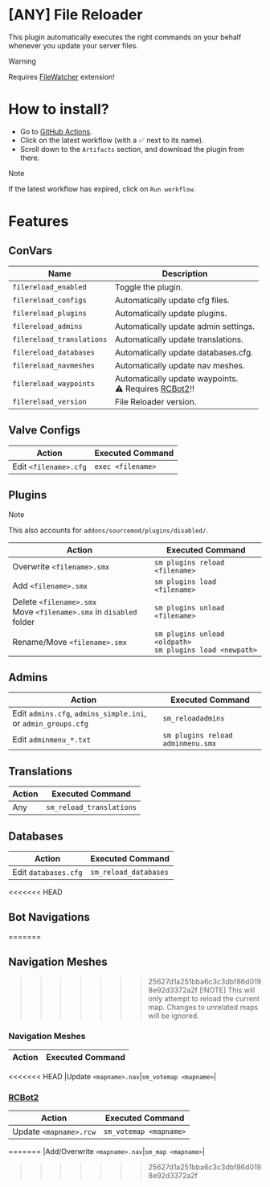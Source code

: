 # [ANY] File Reloader
This plugin automatically executes the right commands on your behalf whenever you update your server files.
> [!WARNING]
> Requires [FileWatcher](https://github.com/KitRifty/SM-FileWatcher/releases) extension!

# How to install?
- Go to [GitHub Actions](https://github.com/Heapons/File-Reloader/actions/workflows/compile.yml).
- Click on the latest workflow (with a ✅ next to its name).
- Scroll down to the `Artifacts` section, and download the plugin from there.
> [!NOTE]
> If the latest workflow has expired, click on `Run workflow`.

# Features
## ConVars
|Name|Description|
|-|-|
|`filereload_enabled`|Toggle the plugin.|
|`filereload_configs`|Automatically update cfg files.|
|`filereload_plugins`|Automatically update plugins.|
|`filereload_admins`|Automatically update admin settings.|
|`filereload_translations`|Automatically update translations.|
|`filereload_databases`|Automatically update databases.cfg.|
|`filereload_navmeshes`|Automatically update nav meshes.|
|`filereload_waypoints`|Automatically update waypoints.<br>**⚠** Requires [RCBot2](https://github.com/APGRoboCop/rcbot2)‼</br>|
|`filereload_version`|File Reloader version.|

## Valve Configs
|Action|Executed Command|
|-|-|
|Edit `<filename>.cfg`|`exec <filename>`|

## Plugins
> [!NOTE]
> This also accounts for `addons/sourcemod/plugins/disabled/`.

|Action|Executed Command|
|-|-|
|Overwrite `<filename>.smx`|`sm plugins reload <filename>`|
|Add `<filename>.smx`|`sm plugins load <filename>`|
|Delete `<filename>.smx`<br>Move `<filename>.smx` in `disabled` folder</br>|`sm plugins unload <filename>`|
|Rename/Move `<filename>.smx` |`sm plugins unload <oldpath>`<br>`sm plugins load <newpath>`</br>|

## Admins
|Action|Executed Command|
|-|-|
|Edit `admins.cfg`, `admins_simple.ini`, or `admin_groups.cfg`|`sm_reloadadmins`|
|Edit `adminmenu_*.txt`|`sm plugins reload adminmenu.smx`|

## Translations
|Action|Executed Command|
|-|-|
|Any|`sm_reload_translations`|

## Databases
|Action|Executed Command|
|-|-|
|Edit `databases.cfg`|`sm_reload_databases`|

<<<<<<< HEAD
## Bot Navigations
=======
## Navigation Meshes
>>>>>>> 25627d1a251bba6c3c3dbf86d0198e92d3372a2f
> [!NOTE]
> This will only attempt to reload the current map. Changes to unrelated maps will be ignored.
### Navigation Meshes
|Action|Executed Command|
|-|-|
<<<<<<< HEAD
|Update `<mapname>.nav`|`sm_votemap <mapname>`|
### [RCBot2](https://github.com/APGRoboCop/rcbot2)
|Action|Executed Command|
|-|-|
|Update `<mapname>.rcw`|`sm_votemap <mapname>`|
=======
|Add/Overwrite `<mapname>.nav`|`sm_map <mapname>`|
>>>>>>> 25627d1a251bba6c3c3dbf86d0198e92d3372a2f
